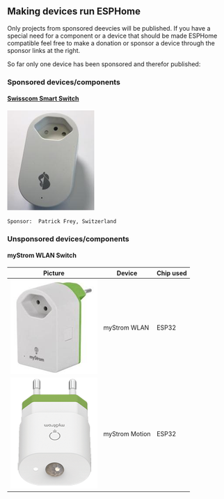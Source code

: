 ## Making devices run ESPHome

Only projects from sponsored deevcies will be published. If you have a special need for a component or a device that should be made ESPHome compatible feel free to make a donation or sponsor a device through the sponsor links at the right.

So far only one device has been sponsored and therefor published:

### Sponsored devices/components

#### [Swisscom Smart Switch](devices/swisscom_lcs1/)

![Swisscom Smart Switch](images/Swisscom_Smart_Switch.jpg)

    Sponsor:  Patrick Frey, Switzerland

### Unsponsored devices/components

#### myStrom WLAN Switch

|Picture |Device |Chip used |
|--------|-------|----------|
|![myStrom WLAN Switch](images/myStrom_WLAN.jpg)|myStrom WLAN | ESP32 |
|![myStrom Motion](images/myStrom_Motion.png)|myStrom Motion | ESP32 |
